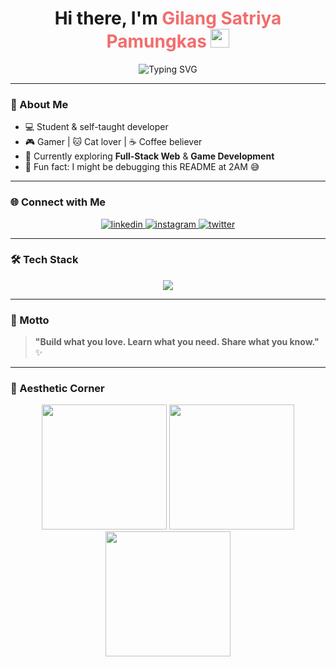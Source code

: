<h1 align="center">
  Hi there, I'm <span style="color:#F26D6D;">Gilang Satriya Pamungkas</span>
  <img src="https://media.giphy.com/media/hvRJCLFzcasrR4ia7z/giphy.gif" width="30" />
</h1>

<p align="center">
  <img src="https://readme-typing-svg.demolab.com?font=Fira+Code&weight=500&size=20&pause=1000&center=true&vCenter=true&color=F26D6D&width=440&lines=Code.+Eat.+Game.+Sleep.+Repeat.🔁;Always+Learning+New+Things+🚀;Future+Dev+in+Progress...+💻" alt="Typing SVG" />
</p>

---

### 🌱 About Me

- 💻 Student & self-taught developer
- 🎮 Gamer | 🐱 Cat lover | ☕ Coffee believer
- 🚀 Currently exploring **Full-Stack Web** & **Game Development**
- 🐛 Fun fact: I might be debugging this README at 2AM 😅

---

### 🌐 Connect with Me

<p align="center">
  <a href="https://www.linkedin.com/in/gilang-satriya-p-a138512a0" target="_blank">
    <img src="https://skillicons.dev/icons?i=linkedin" alt="linkedin" />
  </a>
  <a href="https://www.instagram.com/satriya__1/" target="_blank">
    <img src="https://skillicons.dev/icons?i=instagram" alt="instagram" />
  </a>
  <a href="https://twitter.com/nama_pengguna_anda" target="_blank">
    <img src="https://skillicons.dev/icons?i=twitter" alt="twitter" />
  </a>
</p>

---

### 🛠️ Tech Stack

<p align="center">
  <img src="https://skillicons.dev/icons?i=html,css,php,java,flutter,dart,firebase,git,figma,unity" />
</p>

---

### 🌟 Motto

> **"Build what you love. Learn what you need. Share what you know."** ✨

---

### 🎉 Aesthetic Corner

<p align="center">
  <img src="https://i.pinimg.com/originals/fd/84/6e/fd846e1aa3b349a2169df01c41842a4e.gif" width="200" />
  <img src="https://i.pinimg.com/originals/74/0f/56/740f566c5702891044bc812ba86736c9.gif" width="200" />
  <img src="https://i.pinimg.com/originals/fe/44/40/fe44402fc52ab90d78f36e2e33b6a1e6.gif" width="200" />
</p>

